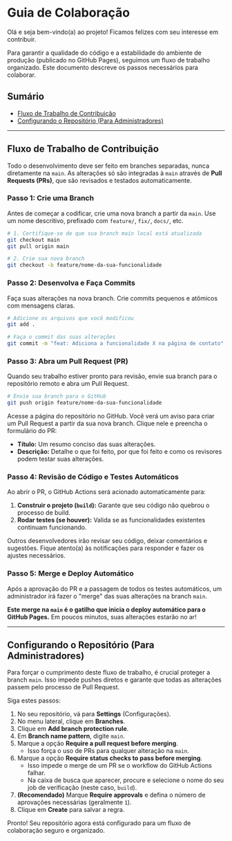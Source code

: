 # Guia de Colaboração

Olá e seja bem-vindo(a) ao projeto! Ficamos felizes com seu interesse em contribuir.

Para garantir a qualidade do código e a estabilidade do ambiente de produção (publicado no GitHub Pages), seguimos um fluxo de trabalho organizado. Este documento descreve os passos necessários para colaborar.

## Sumário

- [Fluxo de Trabalho de Contribuição](#fluxo-de-trabalho-de-contribuição)
- [Configurando o Repositório (Para Administradores)](#configurando-o-repositório-para-administradores)

---

## Fluxo de Trabalho de Contribuição

Todo o desenvolvimento deve ser feito em branches separadas, nunca diretamente na `main`. As alterações só são integradas à `main` através de **Pull Requests (PRs)**, que são revisados e testados automaticamente.

### Passo 1: Crie uma Branch

Antes de começar a codificar, crie uma nova branch a partir da `main`. Use um nome descritivo, prefixado com `feature/`, `fix/`, `docs/`, etc.

```bash
# 1. Certifique-se de que sua branch main local está atualizada
git checkout main
git pull origin main

# 2. Crie sua nova branch
git checkout -b feature/nome-da-sua-funcionalidade
```

### Passo 2: Desenvolva e Faça Commits

Faça suas alterações na nova branch. Crie commits pequenos e atômicos com mensagens claras.

```bash
# Adicione os arquivos que você modificou
git add .

# Faça o commit das suas alterações
git commit -m "feat: Adiciona a funcionalidade X na página de contato"
```

### Passo 3: Abra um Pull Request (PR)

Quando seu trabalho estiver pronto para revisão, envie sua branch para o repositório remoto e abra um Pull Request.

```bash
# Envie sua branch para o GitHub
git push origin feature/nome-da-sua-funcionalidade
```

Acesse a página do repositório no GitHub. Você verá um aviso para criar um Pull Request a partir da sua nova branch. Clique nele e preencha o formulário do PR:

- **Título:** Um resumo conciso das suas alterações.
- **Descrição:** Detalhe o que foi feito, por que foi feito e como os revisores podem testar suas alterações.

### Passo 4: Revisão de Código e Testes Automáticos

Ao abrir o PR, o GitHub Actions será acionado automaticamente para:

1. **Construir o projeto (`build`):** Garante que seu código não quebrou o processo de build.
2. **Rodar testes (se houver):** Valida se as funcionalidades existentes continuam funcionando.

Outros desenvolvedores irão revisar seu código, deixar comentários e sugestões. Fique atento(a) às notificações para responder e fazer os ajustes necessários.

### Passo 5: Merge e Deploy Automático

Após a aprovação do PR e a passagem de todos os testes automáticos, um administrador irá fazer o "merge" das suas alterações na branch `main`.

**Este merge na `main` é o gatilho que inicia o deploy automático para o GitHub Pages.** Em poucos minutos, suas alterações estarão no ar!

---

## Configurando o Repositório (Para Administradores)

Para forçar o cumprimento deste fluxo de trabalho, é crucial proteger a branch `main`. Isso impede pushes diretos e garante que todas as alterações passem pelo processo de Pull Request.

Siga estes passos:

1. No seu repositório, vá para **Settings** (Configurações).
2. No menu lateral, clique em **Branches**.
3. Clique em **Add branch protection rule**.
4. Em **Branch name pattern**, digite `main`.
5. Marque a opção **Require a pull request before merging**.
    - Isso força o uso de PRs para qualquer alteração na `main`.
6. Marque a opção **Require status checks to pass before merging**.
    - Isso impede o merge de um PR se o workflow do GitHub Actions falhar.
    - Na caixa de busca que aparecer, procure e selecione o nome do seu job de verificação (neste caso, `build`).
7. **(Recomendado)** Marque **Require approvals** e defina o número de aprovações necessárias (geralmente `1`).
8. Clique em **Create** para salvar a regra.

Pronto! Seu repositório agora está configurado para um fluxo de colaboração seguro e organizado.
